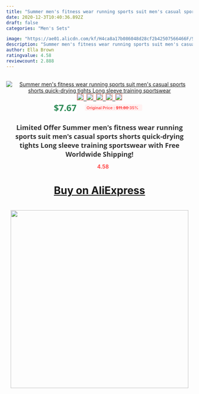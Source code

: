 ```yaml
---
title: "Summer men's fitness wear running sports suit men's casual sports shorts quick-drying tights Long sleeve training sportswear"
date: 2020-12-3T10:40:36.892Z
draft: false
categories: "Men's Sets"

image: "https://ae01.alicdn.com/kf/H4ca8a17b086048d28cf2b42507566466F/Summer-men-s-fitness-wear-running-sports-suit-men-s-casual-sports-shorts-quick-drying-tights.jpg"
description: "Summer men's fitness wear running sports suit men's casual sports shorts quick-drying tights Long sleeve training sportswear"
author: Ella Brown
ratingvalue: 4.58
reviewcount: 2.888
---
```

<br>
<div style="text-align: center;">
<a href="https://s.click.aliexpress.com/e/_9Ghp1F" target="_blank" rel="nofollow noopener noreferrer"><img alt="Summer men's fitness wear running sports suit men's casual sports shorts quick-drying tights Long sleeve training sportswear" class="magnifier-image" src="https://ae01.alicdn.com/kf/H4ca8a17b086048d28cf2b42507566466F/Summer-men-s-fitness-wear-running-sports-suit-men-s-casual-sports-shorts-quick-drying-tights.jpg_640x640.jpg">
<br>
<img style="border:1px solid salmon" src="https://ae01.alicdn.com/kf/H4ca8a17b086048d28cf2b42507566466F/Summer-men-s-fitness-wear-running-sports-suit-men-s-casual-sports-shorts-quick-drying-tights.jpg_120x120.jpg">&nbsp;&nbsp;<img style="border:1px solid salmon" src="https://ae01.alicdn.com/kf/H13cb2928468c4f5eac5904253e9e78f32/Summer-men-s-fitness-wear-running-sports-suit-men-s-casual-sports-shorts-quick-drying-tights.jpg_120x120.jpg">&nbsp;&nbsp;<img style="border:1px solid salmon" src="https://ae01.alicdn.com/kf/H8bdc2e73547e4241b398b49476abce01w/Summer-men-s-fitness-wear-running-sports-suit-men-s-casual-sports-shorts-quick-drying-tights.jpg_120x120.jpg">&nbsp;&nbsp;<img style="border:1px solid salmon" src="https://ae01.alicdn.com/kf/H996c12d8bce44646842b3ff2553c5e191/Summer-men-s-fitness-wear-running-sports-suit-men-s-casual-sports-shorts-quick-drying-tights.jpg_120x120.jpg">&nbsp;&nbsp;<img style="border:1px solid salmon" src="https://ae01.alicdn.com/kf/H4e9ea6ac7eb7466d92cb2f9bedd138c9n/Summer-men-s-fitness-wear-running-sports-suit-men-s-casual-sports-shorts-quick-drying-tights.jpg_120x120.jpg"></a></div><br0>
<div style="text-align: center;"><span style="background-color: white; border: 0px; box-sizing: border-box; color: seagreen; display: inline-block; font-family: &quot;open sans&quot; , &quot;arial&quot; , &quot;helvetica&quot; , sans-serif , &quot;heiti&quot;; font-size: 24px; font-stretch: inherit; font-weight: 700; line-height: inherit; margin: 0px 10px 0px 0px; padding: 0px; vertical-align: middle;">$7.67 </span>
<span style="background: rgb(255 , 241 , 241); border-radius: 3px; border: 0px; box-sizing: border-box; color: #ff4747; display: inline-block; font-family: inherit; font-size: 12px; font-stretch: inherit; font-style: inherit; font-variant: inherit; font-weight: 600; line-height: inherit; margin: 0px; padding: 2px 5px; transform: scale(0.9); vertical-align: middle;">Original Price : <b style="text-decoration: line-through;">$11.80 </b> 35%&nbsp;&nbsp;</span></div>
<h1 style="color: #333333; display: inline-block; font-family: &quot;open sans&quot; , &quot;arial&quot; , &quot;helvetica&quot; , sans-serif , &quot;heiti&quot;; font-size: 18px; font-stretch: inherit; font-weight: 700; text-align: center;">Limited Offer Summer men's fitness wear running sports suit men's casual sports shorts quick-drying tights Long sleeve training sportswear with Free Worldwide Shipping!</h1>
<div style="color: #ff4747; text-align: center;">
<img src="https://4.bp.blogspot.com/-M0ZcTcb-5uY/XleCXlxnR4I/AAAAAAAAAEc/OrjgMkXV1oMQFaCRZj5HQwOCBcu3w1FegCPcBGAYYCw/s1600/star.png" style="height: 15px;">&nbsp;<b>4.58</b></div>
<div class="button_cont" align="center"><a class="buynow_a" href="https://s.click.aliexpress.com/e/_9Ghp1F" target="_blank" rel="nofollow noopener noreferrer"><H1>Buy on AliExpress</H1></a></div><br>
<div class="separator" style="clear: both; text-align: center;">
<img src="https://lh3.googleusercontent.com/-pTy5HemUv9M/XlePHvY0dAI/AAAAAAAAAE4/0nX5iRUoIWY8eMW9Dpxeirr157OZliDIgCLcBGAsYHQ/s1600/badge.gif" width="480">
</div>

